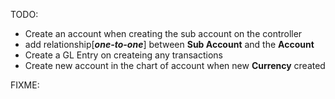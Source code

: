 TODO:
- Create an account when creating the sub account on the controller
- add relationship[***one-to-one***] between **Sub Account** and the **Account**
- Create a GL Entry on createing any transactions
- Create new account in the chart of account when new **Currency** created

FIXME:

